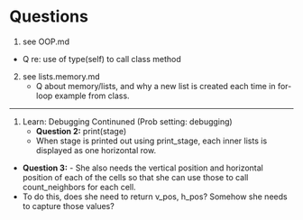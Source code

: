 # Questions

1. see OOP.md  
  - Q re: use of type(self) to call class method
2. see lists.memory.md
   - Q about memory/lists, and why a new list is created each time in for-loop example from class.
---

1. Learn: Debugging Continuned (Prob setting: debugging)
   - **Question 2:** print(stage)
   -  When stage is printed out using print_stage, each inner lists is displayed as one horizontal row.

 - **Question 3:** - She also needs the vertical position and horizontal position of each of the cells so that she can use those to call count_neighbors for each cell.  
- To do this, does she need to return v_pos, h_pos?  Somehow she needs to capture those values?

